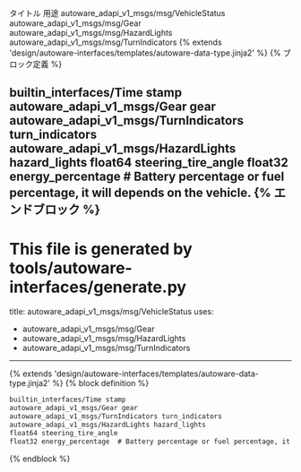 タイトル	用途
autoware_adapi_v1_msgs/msg/VehicleStatus
autoware_adapi_v1_msgs/msg/Gear
autoware_adapi_v1_msgs/msg/HazardLights
autoware_adapi_v1_msgs/msg/TurnIndicators
{% extends 'design/autoware-interfaces/templates/autoware-data-type.jinja2' %} {% ブロック定義 %}

builtin_interfaces/Time stamp
autoware_adapi_v1_msgs/Gear gear
autoware_adapi_v1_msgs/TurnIndicators turn_indicators
autoware_adapi_v1_msgs/HazardLights hazard_lights
float64 steering_tire_angle
float32 energy_percentage  # Battery percentage or fuel percentage, it will depends on the vehicle.
{% エンドブロック %}
---
# This file is generated by tools/autoware-interfaces/generate.py
title: autoware_adapi_v1_msgs/msg/VehicleStatus
uses:
  - autoware_adapi_v1_msgs/msg/Gear
  - autoware_adapi_v1_msgs/msg/HazardLights
  - autoware_adapi_v1_msgs/msg/TurnIndicators
---

{% extends 'design/autoware-interfaces/templates/autoware-data-type.jinja2' %}
{% block definition %}

```txt
builtin_interfaces/Time stamp
autoware_adapi_v1_msgs/Gear gear
autoware_adapi_v1_msgs/TurnIndicators turn_indicators
autoware_adapi_v1_msgs/HazardLights hazard_lights
float64 steering_tire_angle
float32 energy_percentage  # Battery percentage or fuel percentage, it will depends on the vehicle.
```

{% endblock %}
